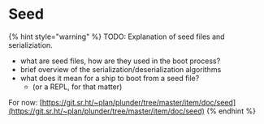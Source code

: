# Seed

{% hint style="warning" %}
TODO: Explanation of seed files and serializiation.
- what are seed files, how are they used in the boot process?
- brief overview of the serialization/deserialization algorithms
- what does it mean for a ship to boot from a seed file?
  - (or a REPL, for that matter)

For now: [https://git.sr.ht/~plan/plunder/tree/master/item/doc/seed](https://git.sr.ht/~plan/plunder/tree/master/item/doc/seed)
{% endhint %}

